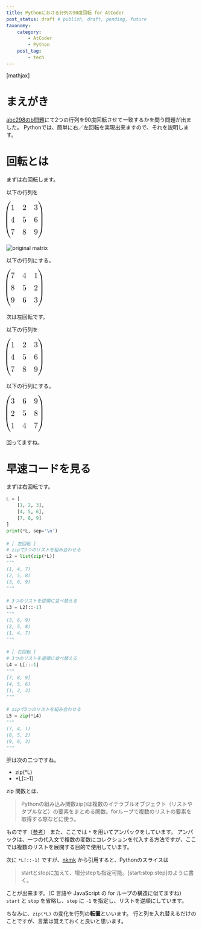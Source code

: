 ```yaml
---
title: Pythonにおける行列の90度回転 for AtCoder
post_status: draft # publish, draft, pending, future
taxonomy:
    category:
        - AtCoder
        - Python
    post_tag:
        - tech
---
```

[mathjax]

# まえがき

[abc298のb問題](https://atcoder.jp/contests/abc298/tasks/abc298_b)にて2つの行列を90度回転させて一致するかを問う問題が出ました。
Pythonでは、簡単に右／左回転を実現出来ますので、それを説明します。

# 回転とは

まずは右回転します。

以下の行列を

<img src="/_images/rotate1.png" width="96" alt="original matrix">

![original matrix]()

以下の行列にする。

<img src="/_images/rotate2.png" width="96" alt="matrix rotated right">

次は左回転です。

以下の行列を

<img src="/_images/rotate1.png" width="96" alt="original matrix">

以下の行列にする。

<img src="/_images/rotate3.png" width="96" alt="matrix rotated left">

回ってますね。

# 早速コードを見る

まずは右回転です。

```python
L = [
    [1, 2, 3],
    [4, 5, 6],
    [7, 8, 9]
]
print(*L, sep='\n')

# [ 左回転 ]
# zipで3つのリストを組み合わせる
L2 = list(zip(*L))
"""
(1, 4, 7)
(2, 5, 8)
(3, 6, 9)
"""

# 3つのリストを逆順に並べ替える
L3 = L2[::-1]
"""
(3, 6, 9)
(2, 5, 8)
(1, 4, 7)
"""

# [ 右回転 ]
# 3つのリストを逆順に並べ替える
L4 = L[::-1]
"""
[7, 8, 9]
[4, 5, 6]
[1, 2, 3]
"""

# zipで3つのリストを組み合わせる
L5 = zip(*L4)
"""
(7, 4, 1)
(8, 5, 2)
(9, 6, 3)
"""
```

肝は次の二つですね。

* zip(*L)
* *L[::-1]

zip 関数とは、

> Pythonの組み込み関数zip()は複数のイテラブルオブジェクト（リストやタプルなど）の要素をまとめる関数。forループで複数のリストの要素を取得する際などに使う。

ものです（[参考](https://note.nkmk.me/python-zip-usage-for/)）
また、ここでは `*` を用いてアンパックをしています。
アンパックは、一つの代入文で複数の変数にコレクションを代入する方法ですが、ここでは複数のリストを展開する目的で使用しています。

次に `*L[::-1]` ですが、[nkmk](https://note.nkmk.me/python-slice-usage/) から引用すると、Pythonのスライスは

> startとstopに加えて、増分stepも指定可能。[start:stop:step]のように書く。

ことが出来ます。（C 言語や JavaScript の for ループの構造に似てますね）
`start` と `stop` を省略し、`step` に `-1` を指定し、リストを逆順にしています。

ちなみに、`zip(*L)` の変化を行列の**転置**といいます。
行と列を入れ替えるだけのことですが、言葉は覚えておくと良いと思います。
